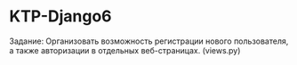 # KTP-Django6

Задание: Организовать возможность регистрации нового пользователя, 
а также авторизации в отдельных веб-страницах. (views.py)
